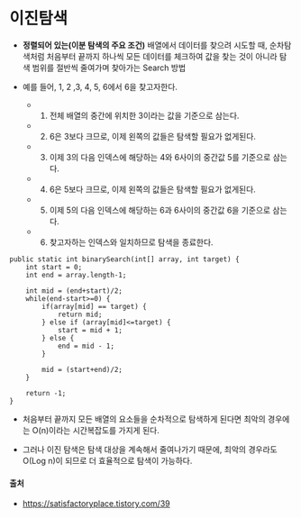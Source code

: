 # 이진탐색

- <b>정렬되어 있는(이분 탐색의 주요 조건)</b> 배열에서 데이터를 찾으려 시도할 때, 순차탐색처럼 처음부터 끝까지 하나씩 모든 데이터를 체크하여 값을 찾는 것이 아니라 탐색 범위를 절반씩 줄여가며 찾아가는 Search 방법

- 예를 들어, 1, 2 ,3, 4, 5, 6에서 6을 찾고자한다.
    - 1. 전체 배열의 중간에 위치한 3이라는 값을 기준으로 삼는다.
    - 2. 6은 3보다 크므로, 이제 왼쪽의 값들은 탐색할 필요가 없게된다.
    - 3. 이제 3의 다음 인덱스에 해당하는 4와 6사이의 중간값 5를 기준으로 삼는다.
    - 4. 6은 5보다 크므로, 이제 왼쪽의 값들은 탐색할 필요가 없게된다.
    - 5. 이제 5의 다음 인덱스에 해당하는 6과 6사이의 중간값 6을 기준으로 삼는다.
    - 6. 찾고자하는 인덱스와 일치하므로 탐색을 종료한다.

~~~
public static int binarySearch(int[] array, int target) {
    int start = 0;
    int end = array.length-1;

    int mid = (end+start)/2;
    while(end-start>=0) {
        if(array[mid] == target) {
            return mid;
        } else if (array[mid]<=target) {
            start = mid + 1;
        } else {
            end = mid - 1;
        }

        mid = (start+end)/2;
    }

    return -1;
}
~~~

- 처음부터 끝까지 모든 배열의 요소들을 순차적으로 탐색하게 된다면 최악의 경우에는 O(n)이라는 시간복잡도를 가지게 된다.

- 그러나 이진 탐색은 탐색 대상을 계속해서 줄여나가기 때문에, 최악의 경우라도 O(Log n)이 되므로 더 효율적으로 탐색이 가능하다.

#### 출처
- https://satisfactoryplace.tistory.com/39